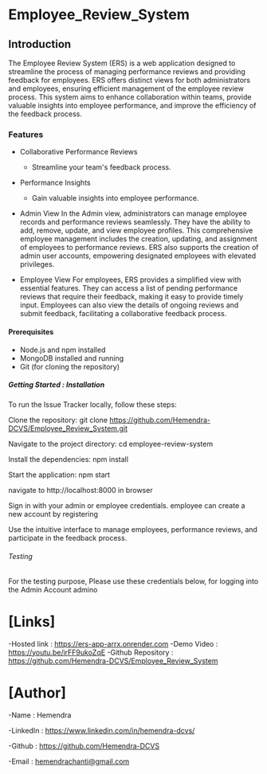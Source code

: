 # Employee_Review_System

## Introduction

The Employee Review System (ERS) is a web application designed to streamline the process of managing performance reviews and providing feedback for employees.  ERS offers distinct views for both administrators and employees, ensuring efficient management of the employee review process. This system aims to enhance collaboration within teams, provide valuable insights into employee performance, and improve the efficiency of the feedback process.

### Features

- Collaborative Performance Reviews
  - Streamline your team's feedback process.
- Performance Insights
  - Gain valuable insights into employee performance.

- Admin View
    In the Admin view, administrators can manage employee records and performance reviews seamlessly. They have the ability to add, remove, update, and view employee profiles. This comprehensive employee management includes the creation, updating, and assignment of employees to performance reviews. ERS also supports the creation of admin user accounts, empowering designated employees with elevated privileges.

- Employee View
    For employees, ERS provides a simplified view with essential features. They can access a list of pending performance reviews that require their feedback, making it easy to provide timely input. Employees can also view the details of ongoing reviews and submit feedback, facilitating a collaborative feedback process.


#### Prerequisites
- Node.js and npm installed
- MongoDB installed and running
- Git (for cloning the repository)

##### Getting Started : Installation

To run the Issue Tracker locally, follow these steps:

Clone the repository: git clone <https://github.com/Hemendra-DCVS/Employee_Review_System.git>

Navigate to the project directory: cd employee-review-system

Install the dependencies: npm install

Start the application: npm start

navigate to http://localhost:8000 in browser

Sign in with your admin or employee credentials. employee can create a new account by registering

Use the intuitive interface to manage employees, performance reviews, and participate in the feedback process.

###### Testing

For the testing purpose, Please use these credentials below, for logging into the Admin Account
admino

# [Links]
-Hosted link :  https://ers-app-arrx.onrender.com
-Demo Video : https://youtu.be/irFF9ukoZqE
-Github Repository : https://github.com/Hemendra-DCVS/Employee_Review_System


# [Author]
-Name : Hemendra

-LinkedIn : https://www.linkedin.com/in/hemendra-dcvs/

-Github : https://github.com/Hemendra-DCVS

-Email : hemendrachanti@gmail.com
